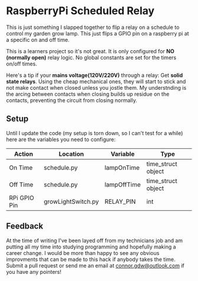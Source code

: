 
# RaspberryPi Scheduled Relay

This is just something I slapped together to flip a relay on a schedule to control my garden grow lamp. This just flips a GPIO pin on a raspberry pi at a specific on and off time.

This is a learners project so it's not great. It is only configured for **NO (normally open)** relay logic. No global constants are set for the timers on/off times. 

Here's a tip if your **mains voltage(120V/220V)** through a relay: Get **solid state relays**. Using the cheap mechanical ones, they will start to stick and not make contact when closed unless you jostle them. My understnding is the arcing between contacts when closing builds up residue on the contacts, preventing the circuit from closing normally.



## Setup

Until I update the code (my setup is torn down, so I can't test for a while) here are the variables you need to configure:

|Action |Location |Variable |Type|
|-|-|-|-|
| On Time | schedule.py | lampOnTime | time_struct object |
| Off Time | schedule.py | lampOffTime | time_struct object |
| RPi GPIO Pin | growLightSwitch.py | RELAY_PIN | int |

## Feedback

At the time of writing I've been layed off from my technicians job and am putting all my time into studying programming and hopefully making a career change. I would be more than happy to see any obvious improvments that can be made to this hack if anybody takes the time. Submit a pull request or send me an email at connor.gdw@outlook.com if you have any pointers!

